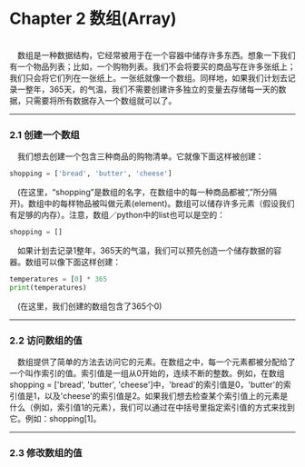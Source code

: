# Chapter 2 数组(Array)
<br>
&emsp;数组是一种数据结构，它经常被用于在一个容器中储存许多东西。想象一下我们有一个物品列表；比如，一个购物列表。我们不会将要买的商品写在许多张纸上；我们只会将它们列在一张纸上。一张纸就像一个数组。同样地，如果我们计划去记录一整年，365天，的气温，我们不需要创建许多独立的变量去存储每一天的数据，只需要将所有数据存入一个数组就可以了。
<br>

***
### 2.1 创建一个数组
&emsp;我们想去创建一个包含三种商品的购物清单。它就像下面这样被创建：
<br>
```python
shopping = ['bread', 'butter', 'cheese']
```
&emsp;(在这里，“shopping”是数组的名字，在数组中的每一种商品都被“,”所分隔开)。数组中的每样物品被叫做元素(element)。数组可以储存许多元素（假设我们有足够的内存）。注意，数组／python中的list也可以是空的：
<br>
```python
shopping = []
```
&emsp;如果计划去记录1整年，365天的气温，我们可以预先创造一个储存数据的容器。数组可以像下面这样创建：
<br>
```python
temperatures = [0] * 365
print(temperatures)
```
&emsp;(在这里，我们创建的数组包含了365个0)
<br>
***
### 2.2 访问数组的值
&emsp;数组提供了简单的方法去访问它的元素。在数组之中，每一个元素都被分配给了一个叫作索引的值。索引值是一组从0开始的，连续不断的整数。例如，在数组shopping = ['bread', 'butter', 'cheese']中，'bread'的索引值是0，'butter'的索引值是1，以及'cheese'的索引值是2。如果我们想去检查某个索引值上的元素是什么（例如，索引值1的元素），我们可以通过在中括号里指定索引值的方式来找到它。例如：shopping[1]。
<br>
***
### 2.3 修改数组的值
